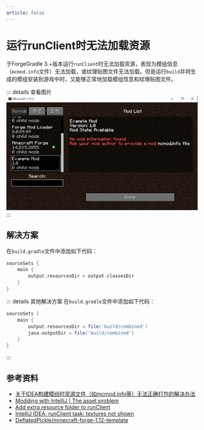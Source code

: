 ```yaml
---
article: false
---
```

# 运行runClient时无法加载资源
于ForgeGradle 3.+版本运行`runClient`时无法加载资源，表现为模组信息（`mcmod.info`文件）无法加载，或纹理贴图文件无法加载。但是运行`build`并将生成的模组安装到游戏中时，又能够正常地加载模组信息和纹理贴图文件。

::: details 查看图片
![](./runclient-without-resources/1.png)
:::

## 解决方案
在`build.gradle`文件中添加如下代码：
```groovy
sourceSets { 
    main { 
        output.resourcesDir = output.classesDir 
    } 
}
```

::: details 其他解决方案
在`build.gradle`文件中添加如下代码：
```groovy
sourceSets {
	main {
		output.resourcesDir = file('build/combined')
		java.outputDir = file('build/combined')
	}
}
```
:::

## 参考资料
- [关于IDEA构建模组时资源文件（如mcmod.info等）无法正确打包的解决办法](https://www.mcbbs.net/thread-1173660-1-2.html)
- [Modding with IntelliJ | The asset problem](https://forums.minecraftforge.net/topic/77064-solved-modding-with-intellij-the-asset-problem/)
- [Add extra resource folder to runClient](https://forums.minecraftforge.net/topic/61626-add-extra-resource-folder-to-runclient/)
- [IntelliJ IDEA: runClient task: textures not shown](https://www.reddit.com/r/feedthebeast/comments/e4hfzz/intellij_idea_runclient_task_textures_not_shown/)
- [DeflatedPickle/minecraft-forge-1.12-template](https://github.com/DeflatedPickle/minecraft-forge-1.12-template/blob/main/build.gradle)